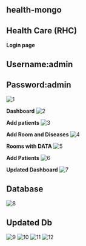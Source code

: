 ## health-mongo
## Health Care (RHC)
**Login page**
## Username:admin
## Password:admin
![1](https://user-images.githubusercontent.com/72274851/149298848-8f6d6ceb-0258-467d-b1a5-e99e6040cd38.jpg)

**Dashboard**
![2](https://user-images.githubusercontent.com/72274851/149298999-66971c14-7f07-4e11-8b02-11d86d1e8add.jpg)

**Add patients**
![3](https://user-images.githubusercontent.com/72274851/149299111-717cf68e-d36c-4025-ad67-ff1269bdb0cb.jpg)

**Add Room and Diseases**
![4](https://user-images.githubusercontent.com/72274851/149299430-5c8221a1-e3b7-4c97-9098-68a0459d5145.jpg)

**Rooms with DATA**
![5](https://user-images.githubusercontent.com/72274851/149300116-20ae1257-bd34-481f-bd9b-8a3ab3bbcf03.jpg)

**Add Patients**
![6](https://user-images.githubusercontent.com/72274851/149300537-34b6c977-72f2-4db8-a63e-0ed97f3af8bd.jpg)

**Updated Dashboard**
![7](https://user-images.githubusercontent.com/72274851/149300861-10b0407d-58b0-432b-9503-ab43169382be.jpg)

## Database
![8](https://user-images.githubusercontent.com/72274851/149301019-4a497732-f55a-43fe-a1b6-5c59de006e18.jpg)
## Updated Db
![9](https://user-images.githubusercontent.com/72274851/149301324-f7bcb61f-b312-4172-a335-75412b8efb8e.jpg)
![10](https://user-images.githubusercontent.com/72274851/149301331-c439d806-a014-4eb5-a763-0687b70935a4.jpg)
![11](https://user-images.githubusercontent.com/72274851/149301334-c22400b9-ea63-499d-8171-76f042e117dc.jpg)
![12](https://user-images.githubusercontent.com/72274851/149301336-c39acf9c-d7c5-4528-8659-2e523c358543.jpg)
